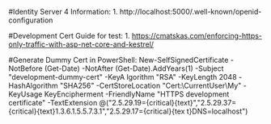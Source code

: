 ﻿#Identity Server 4 Information:
	1. http://localhost:5000/.well-known/openid-configuration

#Development Cert Guide for test:
	1. https://cmatskas.com/enforcing-https-only-traffic-with-asp-net-core-and-kestrel/

#Generate Dummy Cert in PowerShell:
	New-SelfSignedCertificate -NotBefore (Get-Date) -NotAfter (Get-Date).AddYears(1) -Subject "development-dummy-cert" -KeyA
	lgorithm "RSA" -KeyLength 2048 -HashAlgorithm "SHA256" -CertStoreLocation "Cert:\CurrentUser\My" -KeyUsage KeyEncipherment -FriendlyName "HTTPS
	 development certificate" -TextExtension @("2.5.29.19={critical}{text}","2.5.29.37={critical}{text}1.3.6.1.5.5.7.3.1","2.5.29.17={critical}{tex
	t}DNS=localhost")